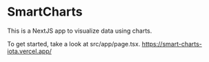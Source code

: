 # SmartCharts

This is a NextJS app to visualize data using charts.

To get started, take a look at src/app/page.tsx.
https://smart-charts-iota.vercel.app/
